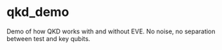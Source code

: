 # qkd_demo

Demo of how QKD works with and without EVE. 
No noise, no separation between test and key qubits.  